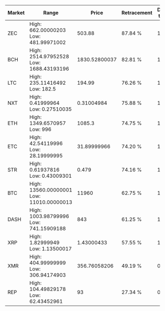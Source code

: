 | Market | Range | Price| Retracement | Doubles to 50% |
| --- | --- | --- | --- | --- |
| ZEC | High: 662.00000203<br />Low: 481.99971002 | 503.88 | 87.84 % | 1.14 |
| BCH | High: 2514.97952528<br />Low: 1688.43193196 | 1830.52800037 | 82.81 % | 1.15 |
| LTC | High: 235.11416492<br />Low: 182.5 | 194.99 | 76.26 % | 1.07 |
| NXT | High: 0.41999964<br />Low: 0.27510035 | 0.31004984 | 75.88 % | 1.12 |
| ETH | High: 1349.6570957<br />Low: 996 | 1085.3 | 74.75 % | 1.08 |
| ETC | High: 42.54119996<br />Low: 28.19999995 | 31.89999966 | 74.20 % | 1.11 |
| STR | High: 0.61937816<br />Low: 0.43009301 | 0.479 | 74.16 % | 1.10 |
| BTC | High: 13560.00000001<br />Low: 11010.00000013 | 11960 | 62.75 % | 1.03 |
| DASH | High: 1003.98799996<br />Low: 741.15909188 | 843 | 61.25 % | 1.04 |
| XRP | High: 1.82999949<br />Low: 1.13500017 | 1.43000433 | 57.55 % | 1.04 |
| XMR | High: 404.99999999<br />Low: 306.94174903 | 356.76058206 | 49.19 % | 0.00 |
| REP | High: 104.49829178<br />Low: 62.43452961 | 93 | 27.34 % | 0.00 |
